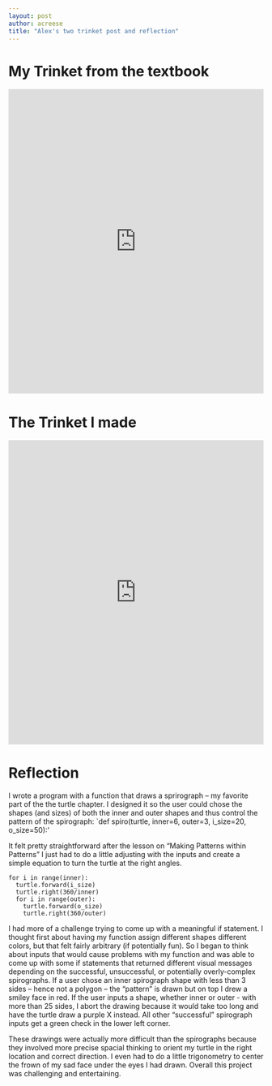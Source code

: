 ```yaml
---
layout: post
author: acreese
title: "Alex's two trinket post and reflection"
---
```


# My Trinket from the textbook

<iframe src="https://trinket.io/embed/python/86339e52d8" width="100%" height="600" frameborder="0" marginwidth="0" marginheight="0" allowfullscreen></iframe>

# The Trinket I made

<iframe src="https://trinket.io/embed/python/f09ab55f7c" width="100%" height="600" frameborder="0" marginwidth="0" marginheight="0" allowfullscreen></iframe>

# Reflection

I wrote a program with a function that draws a sprirograph – my favorite part of the the turtle chapter. I designed it so the user could chose the shapes (and sizes) of both the inner and outer shapes and thus control the pattern of the spirograph: `def spiro(turtle, inner=6, outer=3, i_size=20, o_size=50):'

It felt pretty straightforward after the lesson on “Making Patterns within Patterns” I just had to do a little adjusting with the inputs and create a simple equation to turn the turtle at the right angles.
```
for i in range(inner):
  turtle.forward(i_size)
  turtle.right(360/inner)
  for i in range(outer):
    turtle.forward(o_size)
    turtle.right(360/outer)
```

I had more of a challenge trying to come up with a meaningful if statement. I thought first about having my function assign different shapes different colors, but that felt fairly arbitrary (if potentially fun). So I began to think about inputs that would cause problems with my function and was able to come up with some if statements that returned different visual messages depending on the successful, unsuccessful, or potentially overly-complex spirographs. If a user chose an inner spirograph shape with less than 3 sides – hence not a polygon – the “pattern” is drawn but on top I drew a smiley face in red. If the user inputs a shape, whether inner or outer - with more than 25 sides, I abort the drawing because it would take too long and have the turtle draw a purple X instead. All other “successful” spirograph inputs get a green check in the lower left corner.

These drawings were actually more difficult than the spirographs because they involved more precise spacial thinking to orient my turtle in the right location and correct direction. I even had to do a little trigonometry to center the frown of my sad face under the eyes I had drawn. Overall this project was challenging and entertaining.
